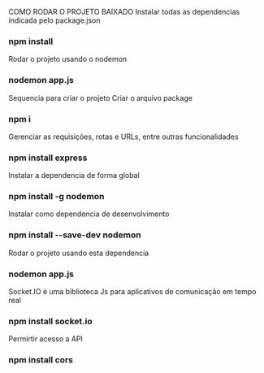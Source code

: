 COMO RODAR O PROJETO BAIXADO
Instalar todas as dependencias indicada pelo package.json
### npm install

Rodar o projeto usando o nodemon
### nodemon app.js

Sequencia para criar o projeto
Criar o arquivo package
### npm i

Gerenciar as requisições, rotas e URLs, entre outras funcionalidades
### npm install express

Instalar a dependencia de forma global
### npm install -g nodemon

Instalar como dependencia de desenvolvimento 
### npm install --save-dev nodemon

Rodar o projeto usando esta dependencia 
### nodemon app.js

Socket.IO é uma biblioteca Js para aplicativos de comunicação em tempo real
### npm install socket.io

Permirtir acesso a API
### npm install cors

